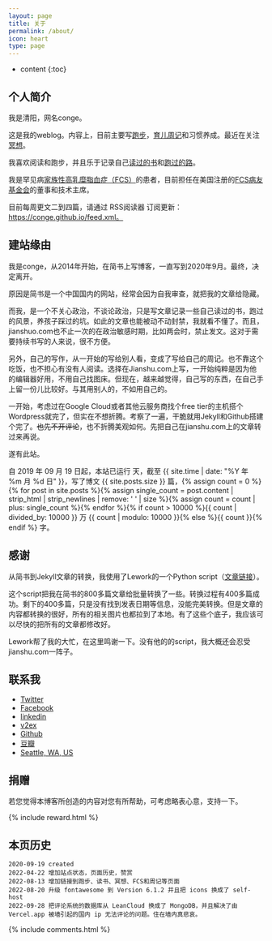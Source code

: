 ```yaml
---
layout: page
title: 关于
permalink: /about/
icon: heart
type: page
---
```

* content
{:toc}

## 个人简介

我是清阳，网名conge。

这是我的weblog。内容上，目前主要写[跑步](https://conge.github.io/category/#%E6%8A%98%E8%BF%94%E7%82%B9)，[育儿周记](https://conge.github.io/category/#%E7%88%B6%E8%8C%83%E5%AD%A6%E5%A0%82)和习惯养成。最近在关注[冥想](https://conge.github.io/tag/#%E5%86%A5%E6%83%B3)。

我喜欢阅读和跑步，并且乐于记录自己[读过的书](/Books/)和[跑过的路](/running_page/)。

我是罕见病[家族性高乳糜脂血症（FCS）](/category/#FCS)的患者，目前担任在美国注册的[FCS病友基金会](https://www.livingwithfcs.org/meet-the-board/)的董事和技术主席。

目前每周更文二到四篇，请通过 RSS阅读器 订阅更新：https://conge.github.io/feed.xml。

## 建站缘由

我是conge，从2014年开始，在简书上写博客，一直写到2020年9月。最终，决定离开。

原因是简书是一个中国国内的网站，经常会因为自我审查，就把我的文章给隐藏。

而我，是一个不关心政治，不谈论政治，只是写文章记录一些自己读过的书，跑过的风景，养孩子踩过的坑。如此的文章也能被动不动封禁，我就看不懂了。而且，jianshuo.com也不止一次的在政治敏感时期，比如两会时，禁止发文。这对于需要持续书写的人来说，很不方便。

另外，自己的写作，从一开始的写给别人看，变成了写给自己的周记。也不靠这个吃饭，也不担心有没有人阅读。选择在Jianshu.com上写，一开始纯粹是因为他的编辑器好用，不用自己找图床。但现在，越来越觉得，自己写的东西，在自己手上留一份儿比较好。与其用别人的，不如用自己的。

一开始，考虑过在Google Cloud或者其他云服务商找个free tier的主机搭个Wordpress就完了，但实在不想折腾。考察了一遍，干脆就用Jekyll和Github搭建个完了。<del>也先不开评论</del>，也不折腾美观如何。先把自己在jianshu.com上的文章转过来再说。

遂有此站。

自 2019 年 09 月 19 日起，本站已运行 <span id="days"> 天，截至 {{ site.time | date: "%Y 年 %m 月 %d 日" }}，写了博文 {{ site.posts.size }} 篇，{% assign count = 0 %}{% for post in site.posts %}{% assign single_count = post.content | strip_html | strip_newlines | remove: ' ' | size %}{% assign count = count | plus: single_count %}{% endfor %}{% if count > 10000 %}{{ count | divided_by: 10000 }} 万 {{ count | modulo: 10000 }}{% else %}{{ count }}{% endif %} 字。

## 感谢

从简书到Jekyll文章的转换，我使用了Lework的一个Python script（[文章链接](https://lework.github.io/2019/06/15/jianshu-to-jekyll/)）。

这个script把我在简书的800多篇文章给批量转换了一些。转换过程有400多篇成功。剩下的400多篇，只是没有找到发表日期等信息，没能完美转换。但是文章的内容都转换的很好，所有的相关图片也都拉到了本地。有了这些个底子，我应该可以尽快的把所有的文章都修改好。

Lework帮了我的大忙，在这里鸣谢一下。没有他的的script，我大概还会忍受jianshu.com一阵子。

## 联系我

* [Twitter](https://twitter.com/conge)
* [Facebook](https://www.facebook.com/psychattic)
* [linkedin](https://www.linkedin.com/in/qingyang-li/)
* [v2ex](https://www.v2ex.com/member/conge)
* [Github](https://GitHub.com/conge)
* [豆瓣](https://www.douban.com/people/conge/)
* [Seattle, WA, US](http://www.google.com/maps?q=Seattle,%20WA,%20USA)

## 捐赠

若您觉得本博客所创造的内容对您有所帮助，可考虑略表心意，支持一下。

{% include reward.html %}

## 本页历史

```
2020-09-19 created
2022-04-22 增加站点状态，页面历史，赞赏
2022-08-13 增加链接到跑步、读书、冥想、FCS和周记等页面
2022-08-20 升级 fontawesome 到 Version 6.1.2 并且把 icons 换成了 self-host
2022-09-28 把评论系统的数据库从 LeanCloud 换成了 MongoDB，并且解决了由 Vercel.app 被墙引起的国内 ip 无法评论的问题。住在墙内真悲哀。
```

{% include comments.html %}

<script>
var days = 0, daysMax = Math.floor((Date.now() / 1000 - {{ "2019-09-19" | date: "%s" }}) / (60 * 60 * 24));
(function daysCount(){
    if(days > daysMax){
        document.getElementById('days').innerHTML = daysMax;
        return;
    } else {
        document.getElementById('days').innerHTML = days;
        days += 10;
        setTimeout(daysCount, 1);
    }
})();
</script>
